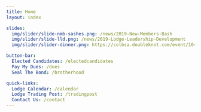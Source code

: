 ```yaml
---
title: Home
layout: index

slides:
  img/slider/slide-nmb-sashes.png: /news/2019-New-Members-Bash
  img/slider/slide-lld.png: /news/2019-Lodge-Leadership-Development
  img/slider/slider-dinner.png: https://colbsa.doubleknot.com/event/104th-annual-dinner/2588047

button-bar:
  Elected Candidates: /electedcandidates
  Pay My Dues: /dues
  Seal The Bond: /brotherhood     

quick-links:
  Lodge Calendar: /calendar
  Lodge Trading Post: /tradingpost
  Contact Us: /contact
---
```

